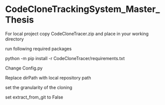 # CodeCloneTrackingSystem_Master_Thesis

For local project copy CodeCloneTracer.zip and place in your working directory

run following required packages

python -m pip install -r CodeCloneTracer/requirements.txt

Change Config.py

Replace dirPath with local repository path

set the granularity of the cloning

set extract_from_git to False

